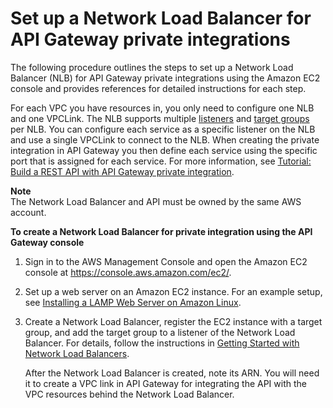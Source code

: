 # Set up a Network Load Balancer for API Gateway private integrations<a name="set-up-nlb-for-vpclink-using-console"></a>

 The following procedure outlines the steps to set up a Network Load Balancer \(NLB\) for API Gateway private integrations using the Amazon EC2 console and provides references for detailed instructions for each step\. 

For each VPC you have resources in, you only need to configure one NLB and one VPCLink\. The NLB supports multiple [listeners](https://docs.aws.amazon.com/elasticloadbalancing/latest/network/load-balancer-listeners.html) and [target groups](https://docs.aws.amazon.com/elasticloadbalancing/latest/network/load-balancer-target-groups.html) per NLB\. You can configure each service as a specific listener on the NLB and use a single VPCLink to connect to the NLB\. When creating the private integration in API Gateway you then define each service using the specific port that is assigned for each service\. For more information, see [Tutorial: Build a REST API with API Gateway private integration](getting-started-with-private-integration.md)\.

**Note**  
The Network Load Balancer and API must be owned by the same AWS account\.

**To create a Network Load Balancer for private integration using the API Gateway console**

1. Sign in to the AWS Management Console and open the Amazon EC2 console at [https://console\.aws\.amazon\.com/ec2/](https://console.aws.amazon.com/ec2/)\.

1. Set up a web server on an Amazon EC2 instance\. For an example setup, see [Installing a LAMP Web Server on Amazon Linux](https://docs.aws.amazon.com/AWSEC2/latest/UserGuide/install-LAMP.html)\. 

1. Create a Network Load Balancer, register the EC2 instance with a target group, and add the target group to a listener of the Network Load Balancer\. For details, follow the instructions in [Getting Started with Network Load Balancers](https://docs.aws.amazon.com/elasticloadbalancing/latest/network/network-load-balancer-getting-started.html)\. 

   After the Network Load Balancer is created, note its ARN\. You will need it to create a VPC link in API Gateway for integrating the API with the VPC resources behind the Network Load Balancer\.

   